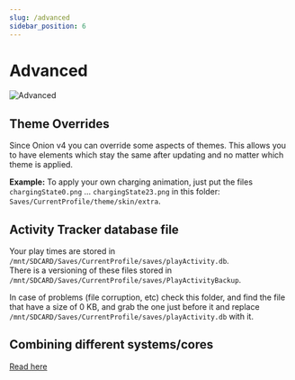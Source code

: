 ```yaml
---
slug: /advanced
sidebar_position: 6
---
```


# Advanced

![Advanced](https://user-images.githubusercontent.com/98862735/178853223-10d53d46-3d80-4d44-95d6-3cd345a730e1.png)


## Theme Overrides

Since Onion v4 you can override some aspects of themes. This allows you to have elements which stay the same after updating and no matter which theme is applied.

**Example:** To apply your own charging animation, just put the files `chargingState0.png` ... `chargingState23.png` in this folder: `Saves/CurrentProfile/theme/skin/extra`.


## Activity Tracker database file

Your play times are stored in `/mnt/SDCARD/Saves/CurrentProfile/saves/playActivity.db`.  
There is a versioning of these files stored in `/mnt/SDCARD/Saves/CurrentProfile/saves/PlayActivityBackup`.
    
In case of problems (file corruption, etc) check this folder, and find the file that have a size of 0 KB, and grab the one just before it and replace `/mnt/SDCARD/Saves/CurrentProfile/saves/playActivity.db` with it.


## Combining different systems/cores

[Read here](./Combining%20different%20systems%20or%20cores.md)
